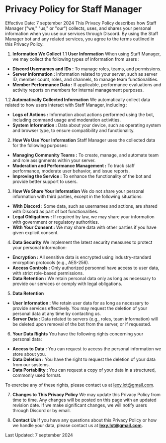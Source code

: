 # Privacy Policy for Staff Manager
Effective Date: 7 september 2024
This Privacy Policy describes how Staff Manager ("we," "us," or "our") collects, uses, and shares your personal information when you use our services through Discord. By using the Staff Manager bot and any related services, you agree to the terms outlined in this Privacy Policy.

1. **Information We Collect**
  1.1 **User Information**
    When using Staff Manager, we may collect the following types of information from users :
    
  - **Discord Usernames and IDs :** To manage roles, teams, and permissions.
  - **Server Information :** Information related to your server, such as server ID, member count, roles, and channels, to manage team functionalities.
  - **Member Performance Data :** If applicable, performance evaluations and activity reports on members for internal management purposes.
   
  1.2 **Automatically Collected Information**
    We automatically collect data related to how users interact with Staff Manager, including :

  - **Logs of Actions :** Information about actions performed using the bot, including command usage and moderation activities.
  - **System Information :** Data about your device, such as operating system and browser type, to ensure compatibility and functionality.
  
2. **How We Use Your Information**
  Staff Manager uses the collected data for the following purposes:
  
  - **Managing Community Teams :** To create, manage, and automate team and role assignments within your server.
  - **Moderation and Performance Management :** To track staff performance, moderate user behavior, and issue reports.
  - **Improving the Service :** To enhance the functionality of the bot and provide better support to users.
    
3. **How We Share Your Information**
  We do not share your personal information with third parties, except in the following situations:
  
  - **With Discord :** Some data, such as usernames and actions, are shared with Discord as part of bot functionalities.
  - **Legal Obligations :** If required by law, we may share your information with government or regulatory authorities.
  - **With Your Consent :** We may share data with other parties if you have given explicit consent.
    
4. **Data Security**
  We implement the latest security measures to protect your personal information:
  
  - **Encryption :** All sensitive data is encrypted using industry-standard encryption protocols (e.g., AES-256).
  - **Access Controls :** Only authorized personnel have access to user data, with strict role-based permissions.
  - **Data Retention :** We retain personal data only as long as necessary to provide our services or comply with legal obligations.
    
5. **Data Retention**
  - **User Information :** We retain user data for as long as necessary to provide services effectively. You may request the deletion of your personal data at any time by contacting us.
  - **Server Data :** Data related to servers (e.g., roles, team information) will be deleted upon removal of the bot from the server, or if requested.

6. **Your Data Rights**
  You have the following rights concerning your personal data:
  
  - **Access to Data :** You can request to access the personal information we store about you.
  - **Data Deletion :** You have the right to request the deletion of your data from our systems.
  - **Data Portability :** You can request a copy of your data in a structured, commonly used format.
    
  To exercise any of these rights, please contact us at lexy.lxt@gmail.com.

7. **Changes to This Privacy Policy**
  We may update this Privacy Policy from time to time. Any changes will be posted on this page with an updated revision date. If we make significant changes, we will notify users through Discord or by email.

8. **Contact Us**
  If you have any questions about this Privacy Policy or how we handle your data, please contact us at **lexy.lxt@gmail.com**.

Last Updated: 7 september 2024
